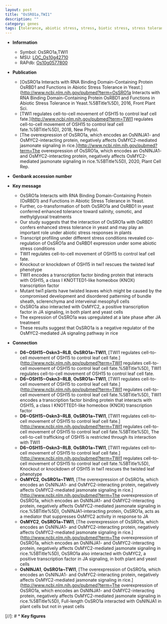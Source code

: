```yaml
---
layout: post
title: "OsSRO1a,TWI1"
description: ""
category: genes
tags: [tolerance, abiotic stress, stress, biotic stress, stress tolerance, stress response, leaf, transcription factor, development,  ja , JA, JA signaling]
---
```


* **Information**  
    + Symbol: OsSRO1a,TWI1  
    + MSU: [LOC_Os10g42710](http://rice.uga.edu/cgi-bin/ORF_infopage.cgi?orf=LOC_Os10g42710)  
    + RAPdb: [Os10g0577800](https://rapdb.dna.affrc.go.jp/locus/?name=Os10g0577800)  

* **Publication**  
    + [OsSRO1a Interacts with RNA Binding Domain-Containing Protein OsRBD1 and Functions in Abiotic Stress Tolerance in Yeast.](http://www.ncbi.nlm.nih.gov/pubmed?term=OsSRO1a Interacts with RNA Binding Domain-Containing Protein OsRBD1 and Functions in Abiotic Stress Tolerance in Yeast.%5BTitle%5D), 2016, Front Plant Sci.
    + [TWI1 regulates cell-to-cell movement of OSH15 to control leaf cell fate.](http://www.ncbi.nlm.nih.gov/pubmed?term=TWI1 regulates cell-to-cell movement of OSH15 to control leaf cell fate.%5BTitle%5D), 2018, New Phytol.
    + [The overexpression of OsSRO1a, which encodes an OsNINJA1- and OsMYC2-interacting protein, negatively affects OsMYC2-mediated jasmonate signaling in rice.](http://www.ncbi.nlm.nih.gov/pubmed?term=The overexpression of OsSRO1a, which encodes an OsNINJA1- and OsMYC2-interacting protein, negatively affects OsMYC2-mediated jasmonate signaling in rice.%5BTitle%5D), 2020, Plant Cell Rep.

* **Genbank accession number**  

* **Key message**  
    + OsSRO1a Interacts with RNA Binding Domain-Containing Protein (OsRBD1) and Functions in Abiotic Stress Tolerance in Yeast.
    + Further, co-transformation of both OsSRO1a and OsRBD1 in yeast conferred enhanced tolerance toward salinity, osmotic, and methylglyoxal treatments
    + Our study suggests that the interaction of OsSRO1a with OsRBD1 confers enhanced stress tolerance in yeast and may play an important role under abiotic stress responses in plants
    + Transcript profiling under different stress conditions revealed co-regulation of OsSRO1a and OsRBD1 expression under some abiotic stress conditions
    + TWI1 regulates cell-to-cell movement of OSH15 to control leaf cell fate.
    + Knockout or knockdown of OSH15 in twi1 rescues the twisted leaf phenotype
    + TWI1 encodes a transcription factor binding protein that interacts with OSH15, a class I KNOTTED1-like homeobox (KNOX) transcription factor
    + Mutant twi1 plants have twisted leaves which might be caused by the compromised development and disordered patterning of bundle sheath, sclerenchyma and interveinal mesophyll cells
    + OsSRO1a also interacted with OsMYC2, a positive transcription factor in JA signaling, in both plant and yeast cells
    + The expression of OsSRO1a was upregulated at a late phase after JA treatment
    + These results suggest that OsSRO1a is a negative regulator of the OsMYC2-mediated JA signaling pathway in rice

* **Connection**  
    + __D6~OSH15~Oskn3~RLB__, __OsSRO1a~TWI1__, [TWI1 regulates cell-to-cell movement of OSH15 to control leaf cell fate.](http://www.ncbi.nlm.nih.gov/pubmed?term=TWI1 regulates cell-to-cell movement of OSH15 to control leaf cell fate.%5BTitle%5D), TWI1 regulates cell-to-cell movement of OSH15 to control leaf cell fate.
    + __D6~OSH15~Oskn3~RLB__, __OsSRO1a~TWI1__, [TWI1 regulates cell-to-cell movement of OSH15 to control leaf cell fate.](http://www.ncbi.nlm.nih.gov/pubmed?term=TWI1 regulates cell-to-cell movement of OSH15 to control leaf cell fate.%5BTitle%5D),  TWI1 encodes a transcription factor binding protein that interacts with OSH15, a class I KNOTTED1-like homeobox (KNOX) transcription factor
    + __D6~OSH15~Oskn3~RLB__, __OsSRO1a~TWI1__, [TWI1 regulates cell-to-cell movement of OSH15 to control leaf cell fate.](http://www.ncbi.nlm.nih.gov/pubmed?term=TWI1 regulates cell-to-cell movement of OSH15 to control leaf cell fate.%5BTitle%5D),  The cell-to-cell trafficking of OSH15 is restricted through its interaction with TWI1
    + __D6~OSH15~Oskn3~RLB__, __OsSRO1a~TWI1__, [TWI1 regulates cell-to-cell movement of OSH15 to control leaf cell fate.](http://www.ncbi.nlm.nih.gov/pubmed?term=TWI1 regulates cell-to-cell movement of OSH15 to control leaf cell fate.%5BTitle%5D),  Knockout or knockdown of OSH15 in twi1 rescues the twisted leaf phenotype
    + __OsMYC2__, __OsSRO1a~TWI1__, [The overexpression of OsSRO1a, which encodes an OsNINJA1- and OsMYC2-interacting protein, negatively affects OsMYC2-mediated jasmonate signaling in rice.](http://www.ncbi.nlm.nih.gov/pubmed?term=The overexpression of OsSRO1a, which encodes an OsNINJA1- and OsMYC2-interacting protein, negatively affects OsMYC2-mediated jasmonate signaling in rice.%5BTitle%5D), OsNINJA1-interacting protein, OsSRO1a, acts as a mediator that suppresses OsMYC2 activity in response to JA
    + __OsMYC2__, __OsSRO1a~TWI1__, [The overexpression of OsSRO1a, which encodes an OsNINJA1- and OsMYC2-interacting protein, negatively affects OsMYC2-mediated jasmonate signaling in rice.](http://www.ncbi.nlm.nih.gov/pubmed?term=The overexpression of OsSRO1a, which encodes an OsNINJA1- and OsMYC2-interacting protein, negatively affects OsMYC2-mediated jasmonate signaling in rice.%5BTitle%5D),  OsSRO1a also interacted with OsMYC2, a positive transcription factor in JA signaling, in both plant and yeast cells
    + __OsNINJA1__, __OsSRO1a~TWI1__, [The overexpression of OsSRO1a, which encodes an OsNINJA1- and OsMYC2-interacting protein, negatively affects OsMYC2-mediated jasmonate signaling in rice.](http://www.ncbi.nlm.nih.gov/pubmed?term=The overexpression of OsSRO1a, which encodes an OsNINJA1- and OsMYC2-interacting protein, negatively affects OsMYC2-mediated jasmonate signaling in rice.%5BTitle%5D),  Full-length OsSRO1a interacted with OsNINJA1 in plant cells but not in yeast cells

[//]: # * **Key figures**  


